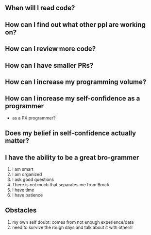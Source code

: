 
## When will I read code?

## How can I find out what other ppl are working on?

## How can I review more code?

## How can I have smaller PRs?

## How can I increase my programming volume?

## How can I increase my self-confidence as a programmer
- as a PX programmer?
 

## Does my belief in self-confidence actually matter?

## I have the ability to be a great bro-grammer
1. I am smart
1. I am organized
1. I ask good questions
1. There is not much that separates me from Brock
1. I have time
1. I have patience


## Obstacles
1. my own self doubt: comes from not enough experience/data
2. need to survive the rough days and talk about it with others! 
